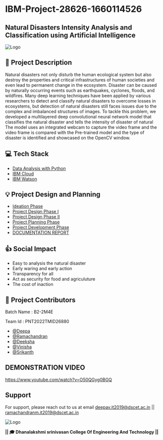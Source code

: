 
# IBM-Project-28626-1660114526


## **Natural Disasters Intensity Analysis and Classification using Artificial Intelligence**
![Logo](https://i.pinimg.com/originals/82/8d/7e/828d7ebbe76f37f318da5b53161c816e.gif)

## 📝 Project Description
Natural disasters not only disturb the human ecological system but also destroy the properties and critical infrastructures of human societies and even lead to permanent change in the ecosystem. Disaster can be caused by naturally occurring events such as earthquakes, cyclones, floods, and wildfires. Many deep learning techniques have been applied by various researchers to detect and classify natural disasters to overcome losses in ecosystems, but detection of natural disasters still faces issues due to the complex and imbalanced structures of images. To tackle this problem, we developed a multilayered deep convolutional neural network model that classifies the natural disaster and tells the intensity of disaster  of natural The model uses an integrated webcam to capture the video frame and the video frame is compared with the Pre-trained model and the type of disaster is identified and showcased on the OpenCV window. 

## 💻 Tech Stack

 - [Data Analysis with Python](https://en.wikipedia.org/wiki/Data_analysis)
 - [IBM Cloud](https://en.wikipedia.org/wiki/IBM_Cloud)
 - [IBM Watson](https://en.wikipedia.org/wiki/IBM_Watson)
 


## 💡 Project Design and Planning
 - [Ideation Phase](https://github.com/IBM-EPBL/IBM-Project-28626-1660114526/tree/main/Project%20Design%20%26%20Planning/Ideation%20Phase)
 - [Project Design Phase I](https://github.com/IBM-EPBL/IBM-Project-28626-1660114526/tree/main/Project%20Design%20%26%20Planning/Project%20Design%20Phase%201)
 - [Project Design Phase II](https://github.com/IBM-EPBL/IBM-Project-28626-1660114526/tree/main/Project%20Design%20%26%20Planning/Project%20Design%20Phase%202)
 - [Project Planning Phase](https://github.com/IBM-EPBL/IBM-Project-28626-1660114526/tree/main/Project%20Design%20%26%20Planning/Project%20Planning)
 - [Project Development Phase](https://github.com/IBM-EPBL/IBM-Project-28626-1660114526/tree/main/Project%20development%20phase)
 - [DOCUMENTATION REPORT](https://github.com/IBM-EPBL/IBM-Project-28626-1660114526/blob/main/Final%20Delivarables/DOCUMENTATION%20REPORT/Natural%20Disasters%20Intensity%20Analysis%20and%20Classification%20using%20Artificial%20Intelligence.pdf)
## 👍 Social Impact
 - Easy to analysis the natural disaster
 - Early waring and early action
 - Transparency for all
 - Act as security for food and agriculuture
 - The cost of inaction



## 💫 Project Contributors
Batch Name : B2-2M4E

Team Id : PNT2022TMID26880
- [@Deepa](https://github.com/deepavedhagiri)
- [@Ramachandran](https://github.com/Ramachandran4277)
- [@Deeksha](https://github.com/deeksha102)
- [@Vinisha](https://github.com/vinisha845)
- [@Srikanth](https://github.com/srikanth20202)


## DEMONSTRATION VIDEO
https://www.youtube.com/watch?v=O50QGyg0BGQ



## Support

For support, please reach out to us at email deepav.it2019@dscet.ac.in || ramachandranm.it2019@dscet.ac.in

![Logo](https://cliply.co/wp-content/uploads/2021/08/472108170_THANK_YOU_STICKER_400px.gif)





**********|**| 🎓 Dhanalakshmi srinivasan College Of Engineering And Technology |**|**********
